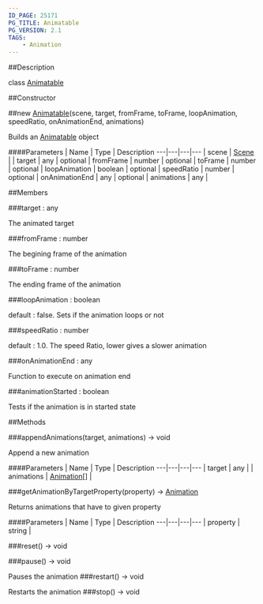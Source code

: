 ```yaml
---
ID_PAGE: 25171
PG_TITLE: Animatable
PG_VERSION: 2.1
TAGS:
    - Animation
---
```

##Description

class [Animatable](/classes/2.2-alpha/Animatable)



##Constructor

##new [Animatable](/classes/2.2-alpha/Animatable)(scene, target, fromFrame, toFrame, loopAnimation, speedRatio, onAnimationEnd, animations)

Builds an [Animatable](/classes/2.2-alpha/Animatable) object

####Parameters
 | Name | Type | Description
---|---|---|---
 | scene | [Scene](/classes/2.2-alpha/Scene) | 
 | target | any | 
optional | fromFrame | number | 
optional | toFrame | number | 
optional | loopAnimation | boolean | 
optional | speedRatio | number | 
optional | onAnimationEnd | any | 
optional | animations | any | 

##Members

###target : any

The animated target

###fromFrame : number

The begining frame of the animation

###toFrame : number

The ending frame of the animation

###loopAnimation : boolean

default : false. Sets if the animation loops or not

###speedRatio : number

default : 1.0. The speed Ratio, lower gives a slower animation

###onAnimationEnd : any

Function to execute on animation end

###animationStarted : boolean

Tests if the animation is in started state

##Methods

###appendAnimations(target, animations) &rarr; void

Append a new animation

####Parameters
 | Name | Type | Description
---|---|---|---
 | target | any | 
 | animations | [Animation](/classes/2.2-alpha/Animation)[] | 

###getAnimationByTargetProperty(property) &rarr; [Animation](/classes/2.2-alpha/Animation)

Returns animations that have to given property

####Parameters
 | Name | Type | Description
---|---|---|---
 | property | string | 

###reset() &rarr; void


###pause() &rarr; void

Pauses the animation
###restart() &rarr; void

Restarts the animation
###stop() &rarr; void


